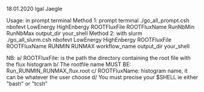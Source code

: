 18.01.2020 Igal Jaegle

Usage: in prompt terminal 
      Method 1: prompt terminal
      	       ./go_all_prompt.csh nbofevt LowEnergy HighEnbergy ROOTFluxFile ROOTFluxName RunNbMin RunNbMax output_dir your_shell
      Method 2: with slurm	       
              ./go_all_slurm.csh nbofevt LowEnergy HighEnbergy ROOTFluxFile ROOTFluxName RUNMIN RUNMAX workflow_name output_dir your_shell


NB: a/ ROOTFluxFile: is the path the directory containing the root file with the flux histogram
    b/ The rootfile name MUST BE: Run_RUNMIN_RUNMAX_flux.root
    c/ ROOTFluxName: histogram name, it can be whatever the user choose
    d/ You must precise your $SHELL ie either "bash" or "tcsh"
